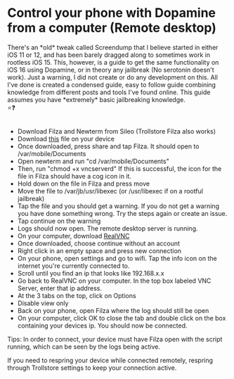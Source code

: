 <h1>Control your phone with Dopamine from a computer (Remote desktop)</h1>
There's an *old* tweak called Screendump that I believe started in either iOS 11 or 12, and has been barely dragged along to sometimes work in rootless iOS 15. This, however, is a guide to get the same functionality on iOS 16 using Dopamine, or in theory any jailbreak (No serotonin doesn't work). Just a warning, I did not create or do any development on this. All I've done is created a condensed guide, easy to follow guide combining knowledge from different posts and tools I've found online. This guide assumes you have *extremely* basic jailbreaking knowledge.<br>
⭐❓<br><br>


- Download Filza and Newterm from Sileo (Trollstore Filza also works)
- Download <a href="https://github.com/Kn0tzer/Vncserverd/releases/download/release/vncserverd.zip">this</a> file on your device
- Once downloaded, press share and tap Filza. It should open to /var/mobile/Documents
- Open newterm and run "cd /var/mobile/Documents"
- Then, run "chmod +x vncserverd" If this is successful, the icon for the file in Filza should have a cog icon in it.
- Hold down on the file in Filza and press move
- Move the file to /var/jb/usr/libexec (or /usr/libexec if on a rootful jailbreak)
- Tap the file and you should get a warning. If you do not get a warning you have done something wrong. Try the steps again or create an issue.
- Tap continue on the warning
- Logs should now open. The remote desktop server is running.
- On your computer, download <a href="https://www.realvnc.com/en/connect/download/viewer/">RealVNC</a>
- Once downloaded, choose continue without an account
- Right click in an empty space and press new connection
- On your phone, open settings and go to wifi. Tap the info icon on the internet you're currently connected to.
- Scroll until you find an ip that looks like 192.168.x.x
- Go back to RealVNC on your computer. In the top box labeled VNC Server, enter that ip address.
- At the 3 tabs on the top, click on Options
- Disable view only
- Back on your phone, open Filza where the log should still be open
- On your computer, click OK to close the tab and double click on the box containing your devices ip. You should now be connected.

Tips: In order to connect, your device must have Filza open with the script running, which can be seen by the logs being active.

If you need to respring your device while connected remotely, respring through Trollstore settings to keep your connection active.

